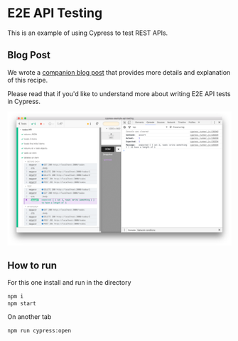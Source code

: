 # E2E API Testing

This is an example of using Cypress to test REST APIs.

## Blog Post

We wrote a [companion blog post](https://www.cypress.io/blog/2017/11/07/Add-GUI-to-Your-E2E-API-Tests) that provides more details and explanation of this recipe.

Please read that if you'd like to understand more about writing E2E API tests in Cypress.

![API testing using Cypress](img/demo.png)

## How to run

For this one install and run in the directory

```
npm i
npm start
```

On another tab

```
npm run cypress:open
```
